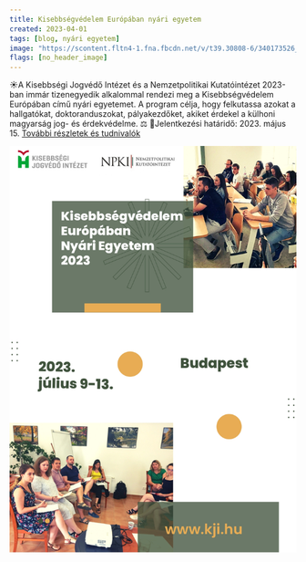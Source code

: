 ```yaml
---
title: Kisebbségvédelem Európában nyári egyetem
created: 2023-04-01
tags: [blog, nyári egyetem]
image: "https://scontent.fltn4-1.fna.fbcdn.net/v/t39.30808-6/340173526_745393943708221_4127204508439262502_n.jpg?_nc_cat=102&ccb=1-7&_nc_sid=730e14&_nc_ohc=00yhkSeRwlQAX_WRkSe&_nc_ht=scontent.fltn4-1.fna&oh=00_AfCWLZInvIq4zZIWX7N9uUcEdIiUxRjqPiq8QO2Fy6oCeQ&oe=643C28F6"
flags: [no_header_image]
---
```


☀️A Kisebbségi Jogvédő Intézet és a Nemzetpolitikai Kutatóintézet 2023-ban immár tizenegyedik alkalommal rendezi meg a Kisebbségvédelem Európában című nyári egyetemet. A program célja, hogy felkutassa azokat a hallgatókat, doktoranduszokat, pályakezdőket, akiket érdekel a külhoni magyarság jog- és érdekvédelme. ⚖️
📅Jelentkezési határidő: 2023. május 15.
<a href="<https://l.facebook.com/l.php?u=https%3A%2F%2Fbgazrt.hu%2Fkisebbsegvedelem-europaban-nyari-egyetem-2023%2F%3Ffbclid%3DIwAR0wLutwUddy6VhJTv2X_JQK1wld-eNnIImfEnmAoIjkx79un-xPBGJXysc&h=AT1NCRaw3dm8bAlgc37Ejln_7pbEbtwQOnEOuBoOXw4DxEZ04X5XbfU8vFoy4uEESR5iclRa-X4M1XOjgYPAI2R-fuHOLglvSCMqfpgt9Gsd_e_cXHDreJ58v8uOhOr1nXRu&__tn__=-UK-R&c[0>]=AT2I2to2JTkuPZNUczGp6saxKhiIpHTNzgB5wtfJrnINxCSai1igakvH3or5XjrSgD491yds4J_Q8bnZ3EjB6TOrHfWnyXeRoCqI0KP_61BJidonahjHdpRMV4ObreyzTx0Ts1f872uC0rWDzGno5Ljp-5lI67yAv9A3-CmwbB4wBS66_w">További részletek és tudnivalók</a>

<img src="345618162_3537416096489353_6028624832183150954_n.jpg" alt="a">
